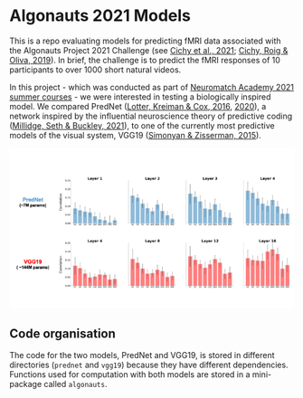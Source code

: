 # Algonauts 2021 Models
This is a repo evaluating models for predicting fMRI data associated with the 
Algonauts Project 2021 Challenge (see [Cichy et al., 2021](https://arxiv.org/abs/2104.13714); 
[Cichy, Roig & Oliva, 2019](https://www.nature.com/articles/s42256-019-0127-z)). 
In brief, the challenge is to predict the fMRI responses of 10 participants to
over 1000 short natural videos. 

In this project - which was conducted as part of [Neuromatch Academy 2021 summer 
courses](https://academy.neuromatch.io) - we were interested in testing a 
biologically inspired model. We compared PredNet 
([Lotter, Kreiman & Cox, 2016](https://arxiv.org/abs/1605.08104), 
[2020](https://www.nature.com/articles/s42256-020-0170-9)), a network inspired 
by the influential neuroscience theory of predictive coding 
([Millidge, Seth & Buckley, 2021](https://arxiv.org/abs/2107.12979)), to one of 
the currently most predictive models of the visual system, VGG19 
([Simonyan & Zisserman, 2015](https://arxiv.org/abs/1409.1556)).

![Alt Text](https://github.com/FrancescoInnocenti/Algonauts_2021_Models/blob/main/model_comparison.png)

## Code organisation

The code for the two models, PredNet and VGG19, is stored in different
directories (`prednet` and `vgg19`) because they have different dependencies.
Functions used for computation with both models are stored in a mini-package 
called `algonauts`.